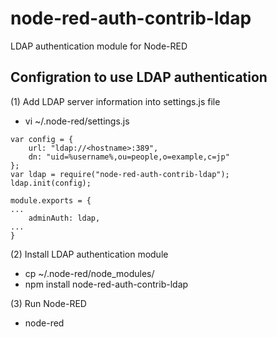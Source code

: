 # node-red-auth-contrib-ldap
LDAP authentication module for Node-RED

## Configration to use LDAP authentication

(1) Add LDAP server information into settings.js file
- vi ~/.node-red/settings.js
```
var config = {
    url: "ldap://<hostname>:389",
    dn: "uid=%username%,ou=people,o=example,c=jp"
};
var ldap = require("node-red-auth-contrib-ldap");
ldap.init(config);

module.exports = {
...
    adminAuth: ldap,
...
}
```

(2) Install LDAP authentication module
- cp ~/.node-red/node_modules/
- npm install node-red-auth-contrib-ldap

(3) Run Node-RED
- node-red
